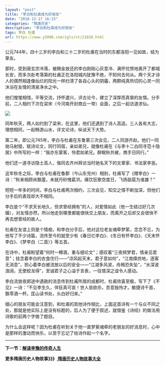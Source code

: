 ```yaml
---
layout: "post"
title: "李白和杜甫成为好朋友"
date: "2018-12-17 16:15"
categories: "隋唐历史"
description: "李白和杜甫成为好朋友"
tags: 李白 杜甫
url: https://www.y5000.com/zgls/st/21820.html
---
```






公元744年，四十三岁的李白和三十二岁的杜甫在当时的东都洛阳一见如故，结为挚友。

那时，受到唐玄宗冷落，被赐金放还的李白刚刚心灰意冷、满怀忧愤地离开了都城长安，而多次赴考落第的杜甫正在洛阳城内犹豫不绝，不知何去何从。两个天才诗人的偶然相逢像灿烂的阳光一样扫清了各自心头的阴霾，两颗纯真热切的心灵一同沐浴在友情的清泉净水之中。

他们惺惺相惜，平等交流，抒怀遣兴，评古论今，建立了深厚而真挚的友情。分手前，二人相约下次在梁宋（今河南开封商丘一带）会面，之后一起访道求仙。

![](https://img.y5000.com/uploads/allimg/170523/8-1F523145403C2.jpg)

同年秋天，两人如约到了梁宋，在这里，他们还遇到了诗人高适。三人各有大志，理想相同，一起畅游山水，评文论诗，纵谈天下大势。

第二年，即公元745年，李白与杜甫在东鲁第三次会见，二人同游齐赵。他们一同驰马射猎，赋诗论文，同行同宿，亲如弟兄，就像杜甫在《与李十二白同寻范十隐居》中所写的一样：“我亦东蒙客，怜君如弟兄。醉眠秋共被，携手日同行。”

他们还一道寻访隐士高人，偕同去齐州拜访当时驰名天下的文章家、书法家李邕。

这年秋冬之际，李白与杜甫在鲁郡（今山东兖州）相别，杜甫写了《赠李白》一诗：“秋来相顾尚飘蓬，未就丹砂愧葛洪。痛饮狂歌空度日，飞扬跋扈为谁雄？”

短短一年多的时间，李白与杜甫两次相约，三次会见，知交之情不断加深，但他们分手后的表现却大不相同。

李白是个“不求天长地久，但求曾经拥有”的人，对爱情如此（他一生结过好几次婚），对友情亦然，所以他走到哪里都能很快交上朋友，而离开之后却又会很快不再去想曾经的故人。

杜甫在友谊上则是个情痴，和李白分手后，他对这位老友魂牵梦萦，念念不忘，为他写了不少诗篇，流传至今的就至少有《春日忆李白》、《冬日有怀李白》、《天末怀李白》、《梦李白（二首）》等五首。

在诗中，杜甫盼望着“何时一樽酒，重与细论文”；感叹着“三夜频梦君，情亲见君意”；挂念着李白的衣食住行——“凉风起天末，君子意如何”，“江南瘴疠地，逐客无消息”，担心着李白被流放以后的安全——“江湖多风波，舟楫恐失坠”，“水深波浪阔，无使蛟龙得”，至诚君子之心溢于言表，一往情深之谊令人感动。

李白流放夜郎途中遇赦的消息传到杜甫所居的成都时，杜甫欣喜至极，写下了《不见》一诗：“不见李生久，佯狂真可哀！世人皆欲杀，吾意独怜才。敏捷诗千首，飘零酒一杯。匡山读书处，头白好归来。”

细心的朋友可能会注意到，和杜甫的其他诗作相比，上面这首诗有一个与众不同之处，那就是他实际上是没有标题的，后人为了便于叙述，就借鉴《诗经》的做法用诗歌的前两个字做了题目。

为什么会这样呢？因为杜甫在听到关于他一直梦萦魂牵的老朋友的好消息时，心中是那样的激动而快乐，以至于忘记了给诗作起一个名字。

* * *

**下一节：[解读李豫的传奇人生](https://www.y5000.com/zgls/st/21821.html)**

**更多隋唐历史人物故事》》》[ 隋唐历史人物故事大全](https://www.y5000.com/zgls/st/21837.html)**
